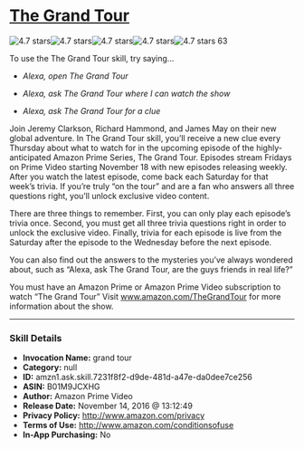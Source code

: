 # [The Grand Tour](http://alexa.amazon.com/#skills/amzn1.ask.skill.7231f8f2-d9de-481d-a47e-da0dee7ce256)
![4.7 stars](../../images/ic_star_black_18dp_1x.png)![4.7 stars](../../images/ic_star_black_18dp_1x.png)![4.7 stars](../../images/ic_star_black_18dp_1x.png)![4.7 stars](../../images/ic_star_black_18dp_1x.png)![4.7 stars](../../images/ic_star_half_black_18dp_1x.png) 63

To use the The Grand Tour skill, try saying...

* *Alexa, open The Grand Tour*

* *Alexa, ask The Grand Tour where I can watch the show*

* *Alexa, ask The Grand Tour for a clue*

Join Jeremy Clarkson, Richard Hammond, and James May on their new global adventure. In The Grand Tour skill, you’ll receive a new clue every Thursday about what to watch for in the upcoming episode of the highly-anticipated Amazon Prime Series, The Grand Tour. Episodes stream Fridays on Prime Video starting November 18 with new episodes releasing weekly.  After you watch the latest episode, come back each Saturday for that week’s trivia. If you’re truly “on the tour” and are a fan who answers all three questions right, you’ll unlock exclusive video content.
 
There are three things to remember. First, you can only play each episode’s trivia once. Second, you must get all three trivia questions right in order to unlock the exclusive video. Finally, trivia for each episode is live from the Saturday after the episode to the Wednesday before the next episode.
 
You can also find out the answers to the mysteries you’ve always wondered about, such as “Alexa, ask The Grand Tour, are the guys friends in real life?”
 
You must have an Amazon Prime or Amazon Prime Video subscription to watch “The Grand Tour” Visit www.amazon.com/TheGrandTour for more information about the show.

***

### Skill Details

* **Invocation Name:** grand tour
* **Category:** null
* **ID:** amzn1.ask.skill.7231f8f2-d9de-481d-a47e-da0dee7ce256
* **ASIN:** B01M9JCXHG
* **Author:** Amazon Prime Video
* **Release Date:** November 14, 2016 @ 13:12:49
* **Privacy Policy:** http://www.amazon.com/privacy
* **Terms of Use:** http://www.amazon.com/conditionsofuse
* **In-App Purchasing:** No
